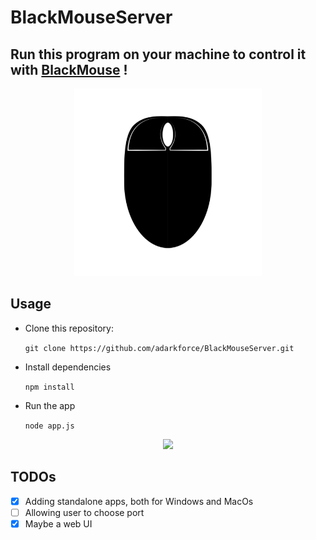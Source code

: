 # BlackMouseServer

## Run this program on your machine to control it with [BlackMouse](https://github.com/adarkforce/BlackMouse) !

<p align="center" ><img height="300" src="https://github.com/adarkforce/BlackMouse/blob/master/readme-files/black-mouse-icon.png?raw=true" /></p>

## Usage

- Clone this repository:

  `git clone https://github.com/adarkforce/BlackMouseServer.git`

- Install dependencies

  `npm install`
  
- Run the app

  `node app.js`
  
<p align="center">
  <img src="https://github.com/adarkforce/BlackMouse/blob/master/readme-files/app-demo.gif?raw=true"/>
</p>
  
## TODOs

- [x] Adding standalone apps, both for Windows and MacOs
- [ ] Allowing user to choose port
- [x] Maybe a web UI
